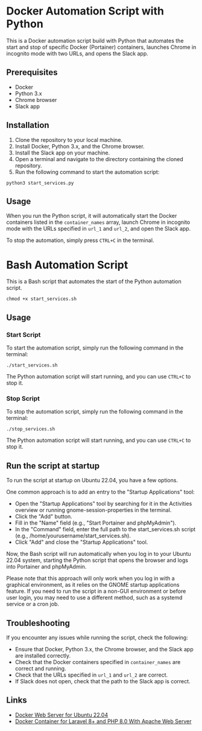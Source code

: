 # Docker Automation Script with Python

This is a Docker automation script build with Python that automates the start and stop of specific Docker (Portainer) containers, launches Chrome in incognito mode with two URLs, and opens the Slack app.

## Prerequisites

- Docker
- Python 3.x
- Chrome browser
- Slack app

## Installation

1. Clone the repository to your local machine.
2. Install Docker, Python 3.x, and the Chrome browser.
3. Install the Slack app on your machine.
4. Open a terminal and navigate to the directory containing the cloned repository.
5. Run the following command to start the automation script:

```
python3 start_services.py
```

## Usage

When you run the Python script, it will automatically start the Docker containers listed in the `container_names` array, launch Chrome in incognito mode with the URLs specified in `url_1` and `url_2`, and open the Slack app.

To stop the automation, simply press `CTRL+C` in the terminal.

# Bash Automation Script

This is a Bash script that automates the start of the Python automation script.

```
chmod +x start_services.sh
```

## Usage

### **Start Script**

To start the automation script, simply run the following command in the terminal:

```
./start_services.sh
```

The Python automation script will start running, and you can use `CTRL+C` to stop it.

### **Stop Script**

To stop the automation script, simply run the following command in the terminal:

```
./stop_services.sh
```

The Python automation script will start running, and you can use `CTRL+C` to stop it.

## Run the script at startup

To run the script at startup on Ubuntu 22.04, you have a few options.

One common approach is to add an entry to the "Startup Applications" tool:

- Open the "Startup Applications" tool by searching for it in the Activities overview or running gnome-session-properties in the terminal.
- Click the "Add" button.
- Fill in the "Name" field (e.g., "Start Portainer and phpMyAdmin").
- In the "Command" field, enter the full path to the start_services.sh script (e.g., /home/yourusername/start_services.sh).
- Click "Add" and close the "Startup Applications" tool.

Now, the Bash script will run automatically when you log in to your Ubuntu 22.04 system, starting the Python script that opens the browser and logs into Portainer and phpMyAdmin.

Please note that this approach will only work when you log in with a graphical environment, as it relies on the GNOME startup applications feature. If you need to run the script in a non-GUI environment or before user login, you may need to use a different method, such as a systemd service or a cron job.

## Troubleshooting

If you encounter any issues while running the script, check the following:

- Ensure that Docker, Python 3.x, the Chrome browser, and the Slack app are installed correctly.
- Check that the Docker containers specified in `container_names` are correct and running.
- Check that the URLs specified in `url_1` and `url_2` are correct.
- If Slack does not open, check that the path to the Slack app is correct.

## Links

- [Docker Web Server for Ubuntu 22.04](https://github.com/mnestorov/laravel-docker-web-server)
- [Docker Container for Laravel 8+ and PHP 8.0 With Apache Web Server](https://github.com/mnestorov/laravel-project-container)